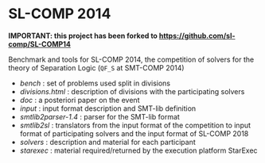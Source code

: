 # SL-COMP 2014 #

**IMPORTANT: this project has been forked to https://github.com/sl-comp/SL-COMP14**

Benchmark and tools for SL-COMP 2014, the competition of solvers for the theory of Separation Logic (`QF_S` at SMT-COMP 2014)

* _bench_ : set of problems used split in divisions
* _divisions.html_ : description of divisions with the participating solvers
* _doc_ : a posteriori paper on the event
* _input_ : input format description and SMT-lib definition
* _smtlib2parser-1.4_ : parser for the SMT-lib format 
* _smtlib2sl_ : translators from the input format of the competition to input
	format of participating solvers and the input format of SL-COMP 2018
* _solvers_ : description and material for each participant
* _starexec_ : material required/returned by the execution platform StarExec
